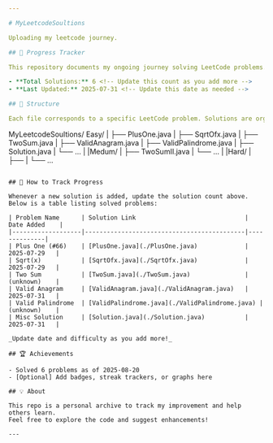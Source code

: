 ```yaml
---

# MyLeetcodeSoultions

Uploading my leetcode journey.

## 🚀 Progress Tracker

This repository documents my ongoing journey solving LeetCode problems. Every time I add a new solution, this README will be updated to reflect my current progress.

- **Total Solutions:** 6 <!-- Update this count as you add more -->
- **Last Updated:** 2025-07-31 <!-- Update this date as needed -->

## 📁 Structure

Each file corresponds to a specific LeetCode problem. Solutions are organized by problem name or number for easy navigation.

```
MyLeetcodeSoultions/
Easy/
|  ├── PlusOne.java
|  ├── SqrtOfx.java
|  ├── TwoSum.java
|  ├── ValidAnagram.java
|  ├── ValidPalindrome.java
|  ├── Solution.java
|  └── ...
|
|Medum/
|  ├── TwoSumII.java
|  └── ...
|
|Hard/
|  ├── 
|  └── ...
```

## 📝 How to Track Progress

Whenever a new solution is added, update the solution count above.  
Below is a table listing solved problems:

| Problem Name      | Solution Link                              | Date Added    |
|-------------------|--------------------------------------------|--------------|
| Plus One (#66)    | [PlusOne.java](./PlusOne.java)             | 2025-07-29   |
| Sqrt(x)           | [SqrtOfx.java](./SqrtOfx.java)             | 2025-07-29   |
| Two Sum           | [TwoSum.java](./TwoSum.java)               | (unknown)    |
| Valid Anagram     | [ValidAnagram.java](./ValidAnagram.java)   | 2025-07-31   |
| Valid Palindrome  | [ValidPalindrome.java](./ValidPalindrome.java) | (unknown)    |
| Misc Solution     | [Solution.java](./Solution.java)           | 2025-07-31   |

_Update date and difficulty as you add more!_

## 🏆 Achievements

- Solved 6 problems as of 2025-08-20
- [Optional] Add badges, streak trackers, or graphs here

## 💡 About

This repo is a personal archive to track my improvement and help others learn.  
Feel free to explore the code and suggest enhancements!

---
```

